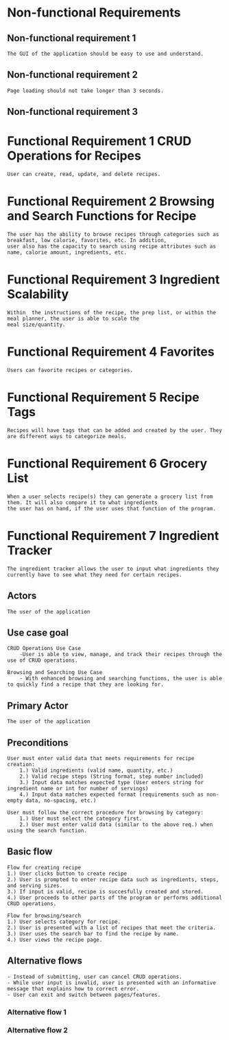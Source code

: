 # Non-functional Requirements 

## Non-functional requirement 1
    The GUI of the application should be easy to use and understand.

## Non-functional requirement 2
    Page loading should not take longer than 3 seconds. 

## Non-functional requirement 3


# Functional Requirement 1 CRUD Operations for Recipes
    User can create, read, update, and delete recipes. 

# Functional Requirement 2 Browsing and Search Functions for Recipe
    The user has the ability to browse recipes through categories such as breakfast, low calorie, favorites, etc. In addition,
    user also has the capacity to search using recipe attributes such as name, calorie amount, ingredients, etc.

# Functional Requirement 3 Ingredient Scalability
    Within  the instructions of the recipe, the prep list, or within the meal planner, the user is able to scale the 
    meal size/quantity.

# Functional Requirement 4 Favorites
    Users can favorite recipes or categories.


# Functional Requirement 5 Recipe Tags
    Recipes will have tags that can be added and created by the user. They are different ways to categorize meals.


# Functional Requirement 6 Grocery List
    When a user selects recipe(s) they can generate a grocery list from them. It will also compare it to what ingredients 
    the user has on hand, if the user uses that function of the program.

# Functional Requirement 7 Ingredient Tracker
    The ingredient tracker allows the user to input what ingredients they currently have to see what they need for certain recipes.
    
## Actors
    The user of the application
    
## Use case goal
    CRUD Operations Use Case
        -User is able to view, manage, and track their recipes through the use of CRUD operations.

    Browsing and Searching Use Case
        - With enhanced browsing and searching functions, the user is able to quickly find a recipe that they are looking for.

## Primary Actor
    The user of the application

## Preconditions
    User must enter valid data that meets requirements for recipe creation:
        1.) Valid ingredients (valid name, quantity, etc.)
        2.) Valid recipe steps (String format, step number included)
        3.) Input data matches expected type (User enters string for ingredient name or int for number of servings)
        4.) Input data matches expected format (requirements such as non-empty data, no-spacing, etc.) 
    
    User must follow the correct procedure for browsing by category:
        1.) User must select the category first.
        2.) User must enter valid data (similar to the above req.) when using the search function. 

## Basic flow
    Flow for creating recipe
    1.) User clicks button to create recipe
    2.) User is prompted to enter recipe data such as ingredients, steps, and serving sizes.
    3.) If input is valid, recipe is succesfully created and stored. 
    4.) User proceeds to other parts of the program or performs additional CRUD operations.

    Flow for browsing/search 
    1.) User selects category for recipe.
    2.) User is presented with a list of recipes that meet the criteria.
    3.) User uses the search bar to find the recipe by name.
    4.) User views the recipe page. 


## Alternative flows
    - Instead of submitting, user can cancel CRUD operations.
    - While user input is invalid, user is presented with an informative message that explains how to correct error.
    - User can exit and switch between pages/features.

### Alternative flow 1

### Alternative flow 2
